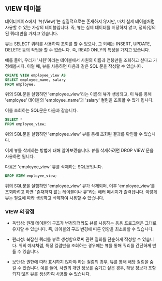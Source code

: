 ## VIEW 테이블

데이터베이스에서 '뷰(View)'는 실질적으로는 존재하지 않지만, 마치 실제 테이블처럼 사용할 수 있는 가상의 테이블입니다. 즉, 뷰는 실제 데이터를 저장하지 않고, 정의(정의된 쿼리)만을 가지고 있습니다. 

뷰는 SELECT 쿼리를 사용하여 조회를 할 수 있으나, 그 외에는 INSERT, UPDATE, DELETE 등의 작업을 할 수 없습니다. 즉, READ ONLY의 특성을 가지고 있습니다.

예를 들어, 우리가 '사원'이라는 테이블에서 사원의 이름과 연봉만을 조회하고 싶다고 가정해봅시다. 이럴 때, 뷰를 사용하면 다음과 같은 SQL 문을 작성할 수 있습니다.

```sql
CREATE VIEW employee_view AS
SELECT employee_name, salary
FROM employee;
```

위의 SQL문을 실행하면 'employee_view'라는 이름의 뷰가 생성되고, 이 뷰를 통해 'employee' 테이블의 'employee_name'과 'salary' 컬럼을 조회할 수 있게 됩니다. 

이를 조회하는 SQL문은 다음과 같습니다.

```sql
SELECT * 
FROM employee_view;
```

위의 SQL문을 실행하면 'employee_view' 뷰를 통해 조회된 결과를 확인할 수 있습니다.

이제 뷰를 삭제하는 방법에 대해 알아보겠습니다. 뷰를 삭제하려면 DROP VIEW 문을 사용하면 됩니다. 

다음은 'employee_view' 뷰를 삭제하는 SQL문입니다.

```sql
DROP VIEW employee_view;
```

위의 SQL문을 실행하면 'employee_view' 뷰가 삭제되며, 이후 'employee_view'를 조회하려고 하면 "존재하지 않는 테이블이나 뷰"라는 에러 메시지가 출력됩니다. 이렇게 뷰는 필요에 따라 생성하고 삭제하여 사용할 수 있습니다.

### VIEW 의 장점

- 독립성: 원래 테이블의 구조가 변경되더라도 뷰를 사용하는 응용 프로그램은 그대로 유지할 수 있습니다. 즉, 테이블의 구조 변경에 따른 영향을 최소화할 수 있습니다.

- 편리성: 복잡한 쿼리를 뷰로 생성함으로써 관련 질의를 단순하게 작성할 수 있습니다. 위의 예시처럼, 특정 컬럼만을 조회하는 경우에는 뷰를 통해 쿼리를 간단하게 만들 수 있습니다.

- 보안성: 권한에 따라 표시하지 않아야 하는 컬럼의 경우, 뷰를 통해 해당 컬럼을 숨길 수 있습니다. 예를 들어, 사원의 개인 정보를 숨기고 싶은 경우, 해당 정보가 포함되지 않은 뷰를 생성하여 사용할 수 있습니다.
